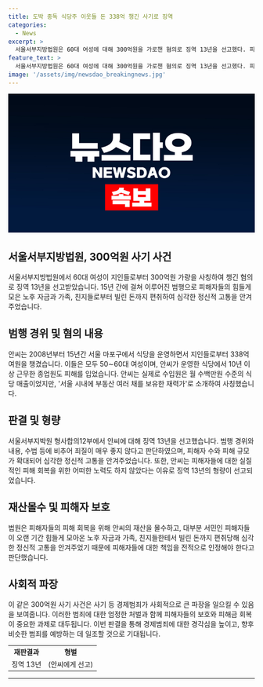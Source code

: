 ```yaml
---
title: 도박 중독 식당주 이웃들 돈 338억 챙긴 사기로 징역
categories:
  - News
excerpt: >
  서울서부지방법원은 60대 여성에 대해 300억원을 가로챈 혐의로 징역 13년을 선고했다. 피해자들은 50∼60대 여성으로, 식당을 운영하며 지인들을 속여 돈을 챙긴 것으로 밝혀졌다. 피해자들은 노후 자금과 가족에게 빌린 돈까지 피해를 입었으며, 피고인은 실질적인 피해 회복을 위한 노력을 거부하고 있는 것으로 지적되었다. 
feature_text: >
  서울서부지방법원은 60대 여성에 대해 300억원을 가로챈 혐의로 징역 13년을 선고했다. 피해자들은 50∼60대 여성으로, 식당을 운영하며 지인들을 속여 돈을 챙긴 것으로 밝혀졌다. 피해자들은 노후 자금과 가족에게 빌린 돈까지 피해를 입었으며, 피고인은 실질적인 피해 회복을 위한 노력을 거부하고 있는 것으로 지적되었다. 
image: '/assets/img/newsdao_breakingnews.jpg'
---
```


<p><img src="/assets/img/newsdao_breakingnews.jpg" alt="koreaapp 속보" /></p>

<h2 data-ke-size="size26">서울서부지방법원, 300억원 사기 사건</h2>

<p data-ke-size="size16">서울서부지방법원에서 60대 여성이 지인들로부터 300억원 가량을 사칭하여 챙긴 혐의로 징역 13년을 선고받았습니다. 15년 간에 걸쳐 이루어진 범행으로 피해자들의 힘들게 모은 노후 자금과 가족, 친지들로부터 빌린 돈까지 편취하여 심각한 정신적 고통을 안겨주었습니다.</p>

<h2 data-ke-size="size24">범행 경위 및 혐의 내용</h2>

<p data-ke-size="size16">안씨는 2008년부터 15년간 서울 마포구에서 식당을 운영하면서 지인들로부터 338억여원을 챙겼습니다. 이들은 모두 50∼60대 여성이며, 안씨가 운영한 식당에서 10년 이상 근무한 종업원도 피해를 입었습니다. 안씨는 실제로 수입원은 월 수백만원 수준의 식당 매출이었지만, '서울 시내에 부동산 여러 채를 보유한 재력가'로 소개하여 사칭했습니다.</p>

<h2 data-ke-size="size24">판결 및 형량</h2>

<p data-ke-size="size16">서울서부지박원 형사합의12부에서 안씨에 대해 징역 13년을 선고했습니다. 범행 경위와 내용, 수법 등에 비추어 죄질이 매우 좋지 않다고 판단하였으며, 피해자 수와 피해 규모가 확대되어 심각한 정신적 고통을 안겨주었습니다. 또한, 안씨는 피해자들에 대한 실질적인 피해 회복을 위한 어떠한 노력도 하지 않았다는 이유로 징역 13년의 형량이 선고되었습니다.</p>

<h2 data-ke-size="size24">재산몰수 및 피해자 보호</h2>

<p data-ke-size="size16">법원은 피해자들의 피해 회복을 위해 안씨의 재산을 몰수하고, 대부분 서민인 피해자들이 오랜 기간 힘들게 모아온 노후 자금과 가족, 친지들한테서 빌린 돈까지 편취당해 심각한 정신적 고통을 안겨주었기 때문에 피해자들에 대한 책임을 전적으로 인정해야 한다고 판단했습니다.</p>

<h2 data-ke-size="size24">사회적 파장</h2>

<p data-ke-size="size16">이 같은 300억원 사기 사건은 사기 등 경제범죄가 사회적으로 큰 파장을 일으킬 수 있음을 보여줍니다. 이러한 범죄에 대한 엄정한 처벌과 함께 피해자들의 보호와 피해금 회복이 중요한 과제로 대두됩니다. 이번 판결을 통해 경제범죄에 대한 경각심을 높이고, 향후 비슷한 범죄를 예방하는 데 일조할 것으로 기대됩니다.</p>

<table>
  <tr>
    <td style="text-align: center; height: 17px;"><b>재판결과</b></td>
    <td style="text-align: center; height: 17px;"><b>형벌</b></td>
  </tr>
  <tr>
    <td style="text-align: center; height: 17px;">징역 13년</td>
    <td style="text-align: center; height: 17px;">(안씨에게 선고)</td>
  </tr>
</table>

<hr>

